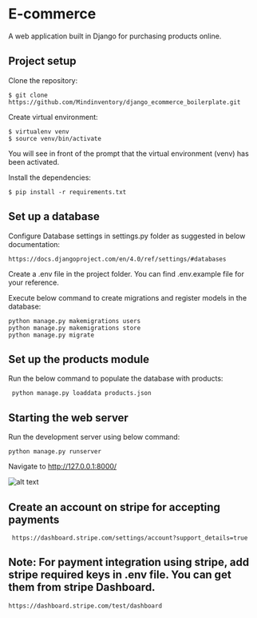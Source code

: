 # **E-commerce**

A web application built in Django for purchasing products online.

## **Project setup**

Clone the repository:

````
$ git clone https://github.com/Mindinventory/django_ecommerce_boilerplate.git
````

Create virtual environment:

````
$ virtualenv venv
$ source venv/bin/activate
````

You will see in front of the prompt that the virtual environment (venv) has been activated.

Install the dependencies:

````
$ pip install -r requirements.txt
````

## **Set up a database**

Configure Database settings in settings.py folder as suggested in below documentation:

````
https://docs.djangoproject.com/en/4.0/ref/settings/#databases
````

Create a .env file in the project folder. You can find .env.example file for your reference.

Execute below command to create migrations and register models in the database:

````
python manage.py makemigrations users
python manage.py makemigrations store
python manage.py migrate
````

## **Set up the products module**

Run the below command to populate the database with products:

````
 python manage.py loaddata products.json
````

## **Starting the web server**

Run the development server using below command:

````
python manage.py runserver
````

Navigate to http://127.0.0.1:8000/


![alt text](https://github.com/rutvi-mi/django_ecommerce_boilerplate/blob/main/ecommerce.gif)


## **Create an account on stripe for accepting payments**

````
 https://dashboard.stripe.com/settings/account?support_details=true
````

##  Note: **For payment integration using stripe, add stripe required keys in .env file. You can get them from stripe Dashboard.**

````
https://dashboard.stripe.com/test/dashboard
````













